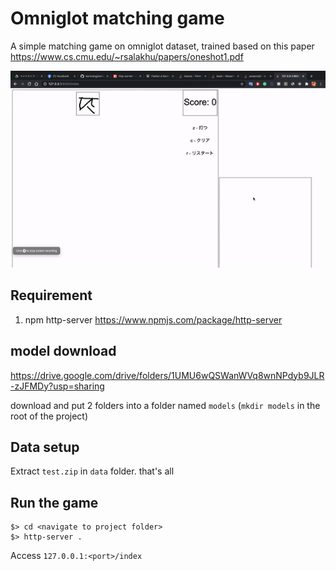 # Omniglot matching game
A simple matching game on omniglot dataset, trained based on this paper https://www.cs.cmu.edu/~rsalakhu/papers/oneshot1.pdf

![](demo.gif)

## Requirement
1. npm http-server https://www.npmjs.com/package/http-server

## model download
https://drive.google.com/drive/folders/1UMU6wQSWanWVq8wnNPdyb9JLR-zJFMDy?usp=sharing

download and put 2 folders into a folder named `models` (`mkdir models` in the root of the project)

## Data setup
Extract `test.zip` in `data` folder. that's all

## Run the game
```
$> cd <navigate to project folder>
$> http-server .
```

Access `127.0.0.1:<port>/index`
